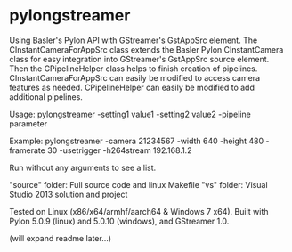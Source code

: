 # pylongstreamer
Using Basler's Pylon API with GStreamer's GstAppSrc element.
The CInstantCameraForAppSrc class extends the Basler Pylon CInstantCamera class for easy integration into GStreamer's GstAppSrc source element. Then the CPipelineHelper class helps to finish creation of pipelines.
CInstantCameraForAppSrc can easily be modified to access camera features as needed.
CPipelineHelper can easily be modified to add additional pipelines.

Usage:
pylongstreamer -setting1 value1 -setting2 value2 -pipeline parameter

Example:
pylongstreamer -camera 21234567 -width 640 -height 480 -framerate 30 -usetrigger -h264stream 192.168.1.2

Run without any arguments to see a list.

"source" folder: Full source code and linux Makefile
"vs" folder: Visual Studio 2013 solution and project

Tested on Linux (x86/x64/armhf/aarch64 & Windows 7 x64).
Built with Pylon 5.0.9 (linux) and 5.0.10 (windows), and GStreamer 1.0.

(will expand readme later...)
